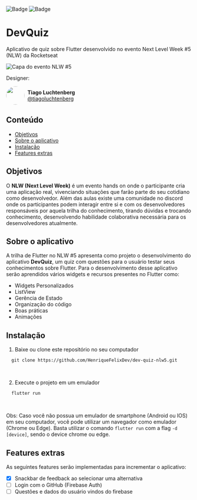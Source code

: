 ![Badge](https://img.shields.io/github/issues/HenriqueFelixDev/dev-quiz-nlw5) ![Badge](https://img.shields.io/github/license/HenriqueFelixDev/dev-quiz-nlw5)
# DevQuiz
Aplicativo de quiz sobre Flutter desenvolvido no evento Next Level Week #5 (NLW) da Rocketseat

![Capa do evento NLW #5](https://user-images.githubusercontent.com/47118693/115596218-3d37ac00-a2ae-11eb-80e2-2ee6eabdc4a1.jpg)

Designer:
<div style="display: flex; align-items: center; margin-bottom: 8px;">
  <img
    width="50"
    height="50"
    style="border-radius: 50%"
    src="https://instagram.fplu8-1.fna.fbcdn.net/v/t51.2885-19/s150x150/120059466_206117944191321_5063871569769857618_n.jpg?tp=1&_nc_ht=instagram.fplu8-1.fna.fbcdn.net&_nc_ohc=Er_xeZOV7ngAX8Ho4WF&edm=ABfd0MgBAAAA&ccb=7-4&oh=c0cd117f487eb84da8074913bdbd099c&oe=60A5E058&_nc_sid=7bff83" /> 
  <div style="margin-left: 8px;">
    <strong>Tiago Luchtenberg</strong>
    <br />
    <a href="https://www.instagram.com/tiagoluchtenberg" target="_blank">
      @tiagoluchtenberg
    </a>
    <br />
  </div>
</div> 

## Conteúdo
  * [Objetivos](#objetivos)
  * [Sobre o aplicativo](#sobre-o-aplicativo)
  * [Instalação](#instalação)
  * [Features extras](#features-extras)

## Objetivos
  O **NLW (Next Level Week)** é um evento hands on onde o participante cria uma aplicação real, vivenciando situações que farão parte do seu cotidiano como desenvolvedor. 
  Além das aulas existe uma comunidade no discord onde os participantes podem interagir entre si e com os desenvolvedores responsáveis por aquela trilha do conhecimento, tirando dúvidas e trocando conhecimento, desenvolvendo habilidade colaborativa necessária para os desenvolvedores atualmente.
## Sobre o aplicativo
  A trilha de Flutter no NLW #5 apresenta como projeto o desenvolvimento do aplicativo **DevQuiz**, um quiz com questões para o usuário testar seus conhecimentos sobre Flutter.
  Para o desenvolvimento desse aplicativo serão aprendidos vários widgets e recursos presentes no Flutter como:
  * Widgets Personalizados
  * ListView
  * Gerência de Estado
  * Organização do código
  * Boas práticas
  * Animações
## Instalação
1. Baixe ou clone este repositório no seu computador
```
  git clone https://github.com/HenriqueFelixDev/dev-quiz-nlw5.git
```
<br />

2. Execute o projeto em um emulador
```
  flutter run
```
<br />

Obs: Caso você não possua um emulador de smartphone (Android ou IOS) em seu computador, você pode utilizar um navegador como emulador (Chrome ou Edge). Basta utilizar o comando `flutter run` com a flag `-d [device]`, sendo o device chrome ou edge.

## Features extras
As seguintes features serão implementadas para incrementar o aplicativo:
 - [x] Snackbar de feedback ao selecionar uma alternativa
 - [ ] Login com o GitHub (Firebase Auth)
 - [ ] Questões e dados do usuário vindos do firebase